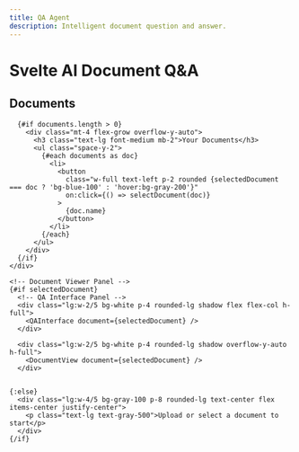 ```yaml
---
title: QA Agent
description: Intelligent document question and answer.
---
```


<script>
  import { onMount } from 'svelte';

  import { DocumentUpload } from '$lib/components/ai/';
  import { DocumentView } from '$lib/components/ai/';
  import { QAInterface } from '$lib/components/ai/';
  
  
  let documents = [];
  let selectedDocument = null;
  let isLoading = false;
  
  function handleDocumentUpload(event) {
    const newDocument = event.detail;
    documents = [...documents, newDocument];
    selectedDocument = newDocument;
  }
  
  function selectDocument(doc) {
    selectedDocument = doc;
  }
</script>

<main class="container mx-auto p-4">
  <h1 class="text-3xl font-bold mb-6">Svelte AI Document Q&A</h1>
  
  <div class="flex flex-col lg:flex-row gap-6 h-[80vh]">
    <!-- Document Upload & Document List Panel -->
    <div class="lg:w-1/5 bg-gray-100 p-4 rounded-lg flex flex-col">
      <h2 class="text-xl font-semibold mb-4">Documents</h2>
      <DocumentUpload on:documentUploaded={handleDocumentUpload} />
      
      {#if documents.length > 0}
        <div class="mt-4 flex-grow overflow-y-auto">
          <h3 class="text-lg font-medium mb-2">Your Documents</h3>
          <ul class="space-y-2">
            {#each documents as doc}
              <li>
                <button 
                  class="w-full text-left p-2 rounded {selectedDocument === doc ? 'bg-blue-100' : 'hover:bg-gray-200'}"
                  on:click={() => selectDocument(doc)}
                >
                  {doc.name}
                </button>
              </li>
            {/each}
          </ul>
        </div>
      {/if}
    </div>
    
    <!-- Document Viewer Panel -->
    {#if selectedDocument}
      <!-- QA Interface Panel -->
      <div class="lg:w-2/5 bg-white p-4 rounded-lg shadow flex flex-col h-full">
        <QAInterface document={selectedDocument} />
      </div>
      
      <div class="lg:w-2/5 bg-white p-4 rounded-lg shadow overflow-y-auto h-full">
        <DocumentView document={selectedDocument} />
      </div>
      
      
    {:else}
      <div class="lg:w-4/5 bg-gray-100 p-8 rounded-lg text-center flex items-center justify-center">
        <p class="text-lg text-gray-500">Upload or select a document to start</p>
      </div>
    {/if}
  </div>
</main>
